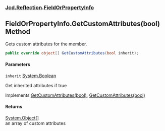 ### [Jcd.Reflection](Jcd.Reflection.md 'Jcd.Reflection').[FieldOrPropertyInfo](Jcd.Reflection.FieldOrPropertyInfo.md 'Jcd.Reflection.FieldOrPropertyInfo')

## FieldOrPropertyInfo.GetCustomAttributes(bool) Method

Gets custom attributes for the member.

```csharp
public override object[] GetCustomAttributes(bool inherit);
```
#### Parameters

<a name='Jcd.Reflection.FieldOrPropertyInfo.GetCustomAttributes(bool).inherit'></a>

`inherit` [System.Boolean](https://docs.microsoft.com/en-us/dotnet/api/System.Boolean 'System.Boolean')

Get inherited attributes if true

Implements [GetCustomAttributes(bool)](https://docs.microsoft.com/en-us/dotnet/api/System.Runtime.InteropServices._MemberInfo.GetCustomAttributes#System_Runtime_InteropServices__MemberInfo_GetCustomAttributes_System_Boolean_ 'System.Runtime.InteropServices._MemberInfo.GetCustomAttributes(System.Boolean)'), [GetCustomAttributes(bool)](https://docs.microsoft.com/en-us/dotnet/api/System.Reflection.ICustomAttributeProvider.GetCustomAttributes#System_Reflection_ICustomAttributeProvider_GetCustomAttributes_System_Boolean_ 'System.Reflection.ICustomAttributeProvider.GetCustomAttributes(System.Boolean)')

#### Returns
[System.Object](https://docs.microsoft.com/en-us/dotnet/api/System.Object 'System.Object')[[]](https://docs.microsoft.com/en-us/dotnet/api/System.Array 'System.Array')  
an array of custom attributes